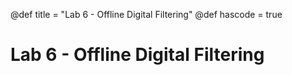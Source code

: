 @def title = "Lab 6 - Offline Digital Filtering"
@def hascode = true

# Lab 6 - Offline Digital Filtering
